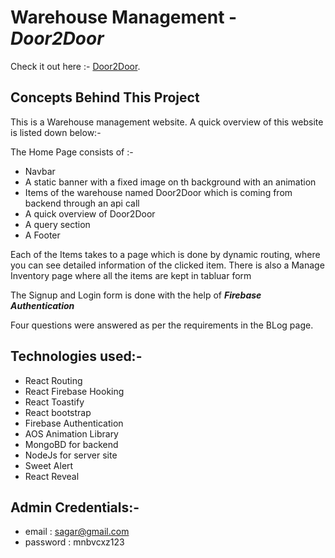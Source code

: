 # Warehouse Management - **_Door2Door_**

Check it out here :- [Door2Door](https://warehouse-management-37597.web.app/).

## Concepts Behind This Project

This is a Warehouse management website. A quick overview of this website is listed down below:-

The Home Page consists of :-

- Navbar
- A static banner with a fixed image on th background with an animation
- Items of the warehouse named Door2Door which is coming from backend through an api call
- A quick overview of Door2Door
- A query section
- A Footer

Each of the Items takes to a page which is done by dynamic routing, where you can see detailed information of the clicked item.
There is also a Manage Inventory page where all the items are kept in tabluar form

The Signup and Login form is done with the help of **_Firebase Authentication_**

Four questions were answered as per the requirements in the BLog page.

## Technologies used:-

- React Routing
- React Firebase Hooking
- React Toastify
- React bootstrap
- Firebase Authentication
- AOS Animation Library
- MongoBD for backend
- NodeJs for server site
- Sweet Alert
- React Reveal

## Admin Credentials:-

- email : sagar@gmail.com
- password : mnbvcxz123
